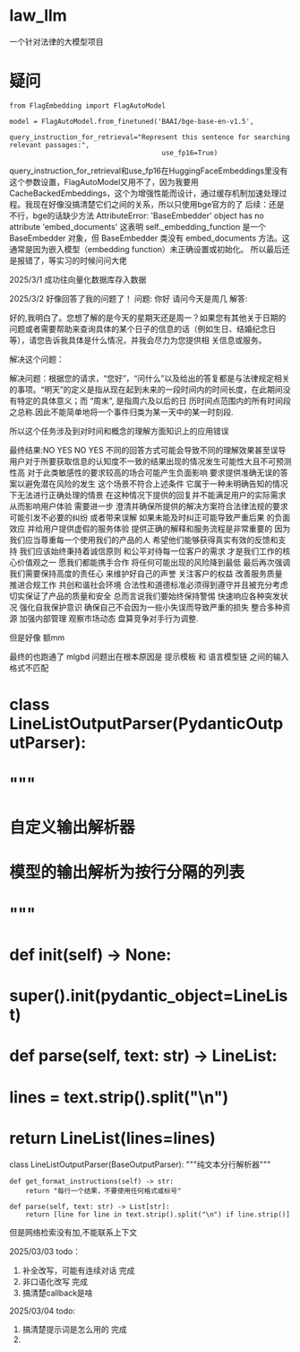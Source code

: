 # law_llm
一个针对法律的大模型项目

# 疑问

```
from FlagEmbedding import FlagAutoModel

model = FlagAutoModel.from_finetuned('BAAI/bge-base-en-v1.5',
                                      query_instruction_for_retrieval="Represent this sentence for searching relevant passages:",
                                      use_fp16=True)
```
query_instruction_for_retrieval和use_fp16在HuggingFaceEmbeddings里没有这个参数设置，FlagAutoModel又用不了，因为我要用CacheBackedEmbeddings，这个为增强性能而设计，通过缓存机制加速处理过程。我现在好像没搞清楚它们之间的关系，所以只使用bge官方的了
后续：还是不行，bge的话缺少方法 AttributeError: 'BaseEmbedder' object has no attribute 'embed_documents'
这表明 self._embedding_function 是一个 BaseEmbedder 对象，但 BaseEmbedder 类没有 embed_documents 方法。这通常是因为嵌入模型（embedding function）未正确设置或初始化。
所以最后还是报错了，等实习的时候问问大佬

2025/3/1
成功往向量化数据库存入数据

2025/3/2
好像回答了我的问题了！
问题: 你好 请问今天是周几
解答:

好的,我明白了。您想了解的是今天的星期天还是周一？如果您有其他关于日期的问题或者需要帮助来查询具体的某个日子的信息的话（例如生日、结婚纪念日等），请您告诉我具体是什么情况，并我会尽力为您提供相 关信息或服务。

解决这个问题：

解决问题：根据您的请求，“您好”，“问什么”以及给出的答复都是与法律规定相关的事项。“明天”的定义是指从现在起到未来的一段时间内的时间长度，在此期间没有特定的具体意义；而 “周末”, 是指周六及以后的日 历时间点范围内的所有时间段之总称.因此不能简单地将一个事件归类为某一天中的某一时刻段.

所以这个任务涉及到对时间和概念的理解方面知识上的应用错误

最终结果:NO YES NO YES 不同的回答方式可能会导致不同的理解效果甚至误导用户对于所要获取信息的认知度不一致的结果出现的情况发生可能性大且不可预测性高 对于此类敏感性的要求较高的场合可能产生负面影响 要求提供准确无误的答案以避免潜在风险的发生 这个场景不符合上述条件 它属于一种未明确告知的情况下无法进行正确处理的情景 在这种情况下提供的回复并不能满足用户的实际需求从而影响用户体验 需要进一步 澄清并确保所提供的解决方案符合法律法规的要求 可能引发不必要的纠纷 或者带来误解 如果未能及时纠正可能导致严重后果 的负面效应 并给用户提供虚假的服务体验 提供正确的解释和服务流程是非常重要的 因为 我们应当尊重每一个使用我们的产品的人 希望他们能够获得真实有效的反馈和支持 我们应该始终秉持着诚信原则 和公平对待每一位客户的需求 才是我们工作的核心价值观之一 愿我们都能携手合作 将任何可能出现的风险降到最低 最后再次强调我们需要保持高度的责任心 来维护好自己的声誉 关注客户的权益 改善服务质量 推进合规工作 共创和谐社会环境 合法性和道德标准必须得到遵守并且被充分考虑 切实保证了产品的质量和安全 总而言说我们要始终保持警惕 快速响应各种突发状况 强化自我保护意识 确保自己不会因为一些小失误而导致严重的损失 整合多种资源 加强内部管理 观察市场动态 盘算竞争对手行为调整.

但是好像 额mm

最终的也跑通了 mlgbd 问题出在根本原因是 提示模板 和 语言模型链 之间的输入格式不匹配

# class LineListOutputParser(PydanticOutputParser):
#     """
#     自定义输出解析器
#     模型的输出解析为按行分隔的列表
#     """
#     def __init__(self) -> None:
#         super().__init__(pydantic_object=LineList)

#     def parse(self, text: str) -> LineList:
#         lines = text.strip().split("\n")
#         return LineList(lines=lines)

class LineListOutputParser(BaseOutputParser):
    """纯文本分行解析器"""
    
    def get_format_instructions(self) -> str:
        return "每行一个结果，不要使用任何格式或标号"
    
    def parse(self, text: str) -> List[str]:
        return [line for line in text.strip().split("\n") if line.strip()]

但是网络检索没有加,不能联系上下文


2025/03/03
todo：
1. 补全改写，可能有连续对话 完成
2. 非口语化改写            完成
3. 搞清楚callback是啥

2025/03/04
todo:
1. 搞清楚提示词是怎么用的 完成
2.